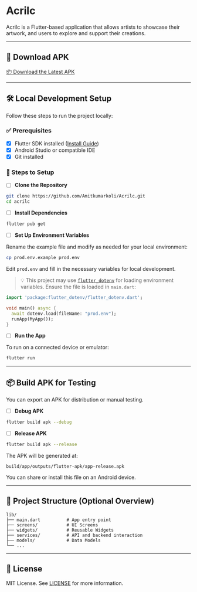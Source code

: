 # Acrilc

Acrilc is a Flutter-based application that allows artists to showcase their artwork, and users to explore and support their creations.

---


## 📱 Download APK

[📦 Download the Latest APK](https:/Amitkumarkoli/.github.io/acrilc/Acrilc.apk)

---

## 🛠️ Local Development Setup

Follow these steps to run the project locally:

### ✅ Prerequisites

- [x] Flutter SDK installed ([Install Guide](https://docs.flutter.dev/get-started/install))
- [x] Android Studio or compatible IDE
- [x] Git installed

### 🧰 Steps to Setup

- [ ] **Clone the Repository**

```bash
git clone https://github.com/Amitkumarkoli/Acrilc.git
cd acrilc
```

- [ ] **Install Dependencies**

```bash
flutter pub get
```

- [ ] **Set Up Environment Variables**

Rename the example file and modify as needed for your local environment:

```bash
cp prod.env.example prod.env
```

Edit `prod.env` and fill in the necessary variables for local development.

> 💡 This project may use [`flutter_dotenv`](https://pub.dev/packages/flutter_dotenv) for loading environment variables. Ensure the file is loaded in `main.dart`:

```dart
import 'package:flutter_dotenv/flutter_dotenv.dart';

void main() async {
  await dotenv.load(fileName: "prod.env");
  runApp(MyApp());
}
```

- [ ] **Run the App**

To run on a connected device or emulator:

```bash
flutter run
```

---

## 📦 Build APK for Testing

You can export an APK for distribution or manual testing.

- [ ] **Debug APK**

```bash
flutter build apk --debug
```

- [ ] **Release APK**

```bash
flutter build apk --release
```

The APK will be generated at:

```
build/app/outputs/flutter-apk/app-release.apk
```

You can share or install this file on an Android device.

---

## 📂 Project Structure (Optional Overview)

```plaintext
lib/
├── main.dart          # App entry point
├── screens/           # UI Screens
├── widgets/           # Reusable Widgets
├── services/          # API and backend interaction
├── models/            # Data Models
└── ...
```

---

## 📄 License

MIT License. See [LICENSE](LICENSE) for more information.
